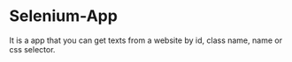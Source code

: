 # Selenium-App
It is a app that you can get texts from a website by id, class name, name or css selector.
